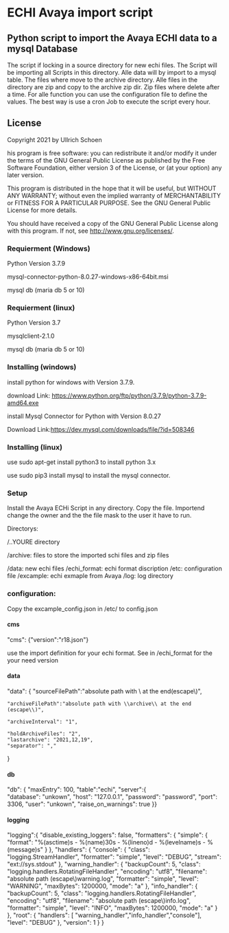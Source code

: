 # ECHI Avaya import script
## Python script to import the Avaya ECHI data to a mysql Database
The script if locking in a source directory for new echi files. The Script will be importing all Scripts in this directory. Alle data will by import to a mysql table. The files where move to the archive directory. Alle files in the directory are zip and copy to the archive zip dir. Zip files where delete after a time. For alle function you can use the configuration file to define the values.
The best way is use a cron Job to execute the script every hour.

## License
Copyright 2021 by Ullrich Schoen

his program is free software: you can redistribute it and/or modify
it under the terms of the GNU General Public License as published by
the Free Software Foundation, either version 3 of the License, or
(at your option) any later version.

This program is distributed in the hope that it will be useful,
but WITHOUT ANY WARRANTY; without even the implied warranty of
MERCHANTABILITY or FITNESS FOR A PARTICULAR PURPOSE.  See the
GNU General Public License for more details.

You should have received a copy of the GNU General Public License
along with this program.  If not, see <http://www.gnu.org/licenses/>.


### Requierment (Windows)
Python Version 3.7.9

mysql-connector-python-8.0.27-windows-x86-64bit.msi 

mysql db (maria db 5 or 10)

### Requierment (linux)
Python Version 3.7

mysqlclient-2.1.0 

mysql db (maria db 5 or 10)

### Installing (windows)
install python for windows with Version 3.7.9. 

download Link: <https://www.python.org/ftp/python/3.7.9/python-3.7.9-amd64.exe>

install Mysql Connector for Python with Version 8.0.27

Download Link:<https://dev.mysql.com/downloads/file/?id=508346>

### Installing (linux)
use sudo apt-get install python3 to install python 3.x

use sudo pip3 install mysql to install the mysql connector.

### Setup
Install the Avaya ECHi Script in any directory. Copy the file. Importend change
the owner and the the file mask to the user it have to run.

Directorys:

/..YOURE directory

/archive:	files to store the imported schi files and zip files

/data:	new echi files
/echi_format:	echi format discription
/etc:	configuration file
/excample:	echi exmaple from Avaya
/log:	log directory

### configuration:
Copy the excample_config.json in /etc/ to config.json

#### cms
"cms":
	{"version":"r18.json"} 

use the import definition for your echi format. See in /echi_format for the your need version

#### data	
"data":
{ 
	"sourceFilePath":"absolute path with \ at the end(escape\\)",	
		
	"archiveFilePath":"absolute path with \\archive\\ at the end (escape\\)",
	
	"archiveInterval": "1",
	
    "holdArchiveFiles": "2",
    "lastarchive": "2021,12,19",
    "separator": ","
}
#### db	
"db":
{
		"maxEntry": 100,
		"table":"echi",
		"server":{  
			"database": "unkown", 
            "host": "127.0.0.1", 
            "password": "password", 
            "port": 3306, 
            "user": "unkown",
            "raise_on_warnings": true
           }}
#### logging
"logging":{
        "disable_existing_loggers": false,
        "formatters": {
            "simple": {
                "format": "%(asctime)s - %(name)30s - %(lineno)d - %(levelname)s - %(message)s"
            }
        },
        "handlers": {
            "console": {
                "class": "logging.StreamHandler",
                "formatter": "simple",
                "level": "DEBUG",
                "stream": "ext://sys.stdout"
            },
            "warning_handler": {
                "backupCount": 5,
                "class": "logging.handlers.RotatingFileHandler",
                "encoding": "utf8",
                "filename": "absolute path (escape\\)warning.log",
                "formatter": "simple",
                "level": "WARNING",
                "maxBytes": 1200000,
                "mode": "a"
            },
            "info_handler": {
                "backupCount": 5,
                "class": "logging.handlers.RotatingFileHandler",
                "encoding": "utf8",
                "filename": "absolute path (escape\\)info.log",
                "formatter": "simple",
                "level": "INFO",
                "maxBytes": 1200000,
                "mode": "a"
            }
        },
        "root": {
            "handlers": [
                "warning_handler","info_handler","console"],
            "level": "DEBUG"
        },
        "version": 1
    }
}
	